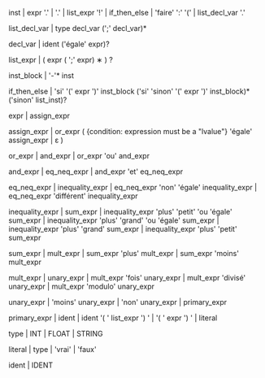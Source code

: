 inst
    | expr '.'
    | '.'
    | list_expr '!'
    | if_then_else
    | 'faire' ':' '('
    | list_decl_var '.'

list_decl_var
    | type decl_var (';' decl_var)*

decl_var
    | ident ('égale' expr)?

list_expr 
    | ( expr
        ( ';' expr) ∗ ) ?

inst_block 
    | '-'* inst

if_then_else
    | 'si' '(' expr ')'
      inst_block
      ('si' 'sinon' '(' expr ')'
      inst_block)*
      ('sinon'
      list_inst)?

expr
    | assign_expr


assign_expr
    | or_expr (
      {condition: expression must be a "lvalue"}
      'égale' assign_expr
    | ε )

or_expr
    | and_expr
    | or_expr 'ou' and_expr

and_expr
    | eq_neq_expr
    | and_expr 'et' eq_neq_expr

eq_neq_expr
    | inequality_expr
    | eq_neq_expr 'non' 'égale' inequality_expr
    | eq_neq_expr 'différent' inequality_expr

inequality_expr
    | sum_expr
    | inequality_expr 'plus' 'petit' 'ou 'égale' sum_expr
    | inequality_expr 'plus' 'grand' 'ou 'égale' sum_expr
    | inequality_expr 'plus' 'grand' sum_expr
    | inequality_expr 'plus' 'petit' sum_expr

sum_expr
    | mult_expr
    | sum_expr 'plus' mult_expr
    | sum_expr 'moins' mult_expr

mult_expr
    | unary_expr
    | mult_expr 'fois' unary_expr
    | mult_expr 'divisé' unary_expr
    | mult_expr 'modulo' unary_expr

unary_expr
    | 'moins' unary_expr
    | 'non' unary_expr
    | primary_expr

primary_expr
    | ident
    | ident '( ' list_expr ') '
    | '( ' expr ') '
    | literal

type
    | INT
    | FLOAT
    | STRING

literal
    | type
    | 'vrai'
    | 'faux'

ident
    | IDENT
